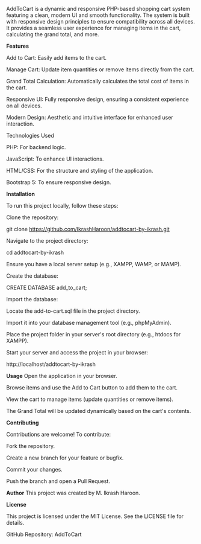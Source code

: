 AddToCart is a dynamic and responsive PHP-based shopping cart system featuring a clean, modern UI and smooth functionality. The system is built with responsive design principles to ensure compatibility across all devices. It provides a seamless user experience for managing items in the cart, calculating the grand total, and more.

**Features**

Add to Cart: Easily add items to the cart.

Manage Cart: Update item quantities or remove items directly from the cart.

Grand Total Calculation: Automatically calculates the total cost of items in the cart.

Responsive UI: Fully responsive design, ensuring a consistent experience on all devices.

Modern Design: Aesthetic and intuitive interface for enhanced user interaction.

Technologies Used

PHP: For backend logic.

JavaScript: To enhance UI interactions.

HTML/CSS: For the structure and styling of the application.

Bootstrap 5: To ensure responsive design.

**Installation**

To run this project locally, follow these steps:

Clone the repository:

git clone https://github.com/IkrashHaroon/addtocart-by-ikrash.git

Navigate to the project directory:

cd addtocart-by-ikrash

Ensure you have a local server setup (e.g., XAMPP, WAMP, or MAMP).

Create the database:

CREATE DATABASE add_to_cart;

Import the database:

Locate the add-to-cart.sql file in the project directory.

Import it into your database management tool (e.g., phpMyAdmin).

Place the project folder in your server's root directory (e.g., htdocs for XAMPP).

Start your server and access the project in your browser:

http://localhost/addtocart-by-ikrash

**Usage**
Open the application in your browser.

Browse items and use the Add to Cart button to add them to the cart.

View the cart to manage items (update quantities or remove items).

The Grand Total will be updated dynamically based on the cart's contents.

**Contributing**

Contributions are welcome! To contribute:

Fork the repository.

Create a new branch for your feature or bugfix.

Commit your changes.

Push the branch and open a Pull Request.

**Author**
This project was created by M. Ikrash Haroon.

**License**

This project is licensed under the MIT License. See the LICENSE file for details.

GitHub Repository: AddToCart

